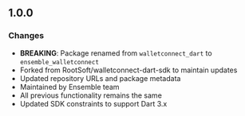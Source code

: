 ## 1.0.0

### Changes

* **BREAKING**: Package renamed from `walletconnect_dart` to `ensemble_walletconnect`
* Forked from RootSoft/walletconnect-dart-sdk to maintain updates
* Updated repository URLs and package metadata
* Maintained by Ensemble team
* All previous functionality remains the same
* Updated SDK constraints to support Dart 3.x
